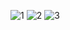 ![1](https://user-images.githubusercontent.com/77892280/117192926-e7abe500-adff-11eb-9ba9-e2a67555c828.jpg)
![2](https://user-images.githubusercontent.com/77892280/117192932-ea0e3f00-adff-11eb-9112-24c4ba75ee67.jpg)
![3](https://user-images.githubusercontent.com/77892280/117192936-eaa6d580-adff-11eb-9955-447dba000654.jpg)
